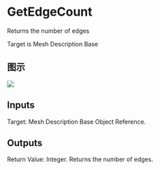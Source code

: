# GetEdgeCount

Returns the number of edges

Target is Mesh Description Base

## 图示

![]($-20221218-20033943.png)

## Inputs

Target: Mesh Description Base Object Reference.  

## Outputs

Return Value: Integer. Returns the number of edges.

